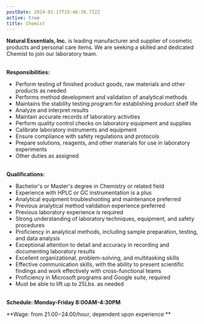```yaml
---
postDate: 2024-01-17T19:46:38.722Z
active: true
title: Chemist
---
```

<!--StartFragment-->

**Natural Essentials, Inc.** is leading manufacturer and supplier of cosmetic products and personal care items. We are seeking a skilled and dedicated Chemist to join our laboratory team. 

**\
Responsibilities:**

* Perform testing of finished product goods, raw materials and other products as needed
* Performs method development and validation of analytical methods
* Maintains the stability testing program for establishing product shelf life
* Analyze and interpret results
* Maintain accurate records of laboratory activities
* Perform quality control checks on laboratory equipment and supplies
* Calibrate laboratory instruments and equipment
* Ensure compliance with safety regulations and protocols
* Prepare solutions, reagents, and other materials for use in laboratory experiments
* Other duties as assigned

**\
Qualifications:**

* Bachelor's or Master's degree in Chemistry or related field
* Experience with HPLC or GC instrumentation is a plus
* Analytical equipment troubleshooting and maintenance preferred
* Previous analytical method validation experience preferred
* Previous laboratory experience is required
* Strong understanding of laboratory techniques, equipment, and safety procedures
* Proficiency in analytical methods, including sample preparation, testing, and data analysis
* Exceptional attention to detail and accuracy in recording and documenting laboratory results
* Excellent organizational, problem-solving, and multitasking skills
* Effective communication skills, with the ability to present scientific findings and work effectively with cross-functional teams
* Proficiency in Microsoft programs and Google suite, required
* Must be able to lift up to 25Lbs. as needed

\
**Schedule: Monday-Friday 8:00AM-4:30PM**

**Wage: from $21.00-$24.00/hour, dependent upon experience **

<!--EndFragment-->